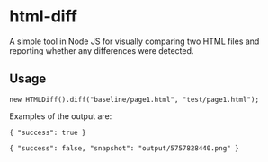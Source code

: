 # html-diff

A simple tool in Node JS for visually comparing two HTML files and reporting whether any differences were detected.


## Usage

```
new HTMLDiff().diff("baseline/page1.html", "test/page1.html");
```

Examples of the output are:

```
{ "success": true }
```
```
{ "success": false, "snapshot": "output/5757828440.png" }
```
